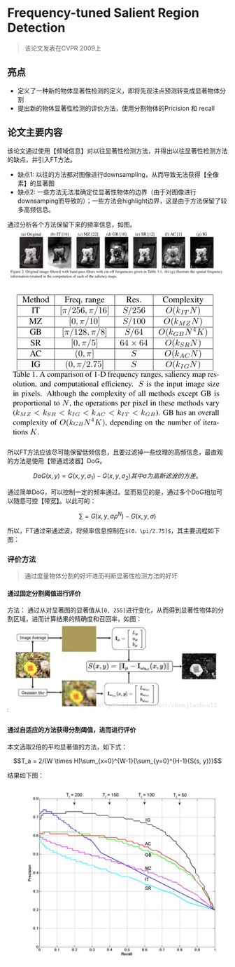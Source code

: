 # Frequency-tuned Salient Region Detection
> 该论文发表在CVPR 2009上

## 亮点
- 定义了一种新的物体显著性检测的定义，即将先观注点预测转变成显著物体分割
- 提出新的物体显著性检测的评价方法，使用分割物体的Pricision 和 recall

## 论文主要内容
该论文通过使用【频域信息】对以往显著性检测方法，并得出以往显著性检测方法的缺点，并引入FT方法。

- 缺点1: 以往的方法都对图像进行downsampling，从而导致无法获得【全像素】的显著图
- 缺点2: 一些方法无法准确定位显著性物体的边界（由于对图像进行downsamping而导致的）；一些方法会highlight边界，这是由于方法保留了较多高频信息。

通过分析各个方法保留下来的频率信息，如图。
![fig1](imgs/FT_1.png)
![fig2](imgs/FT_2.png)

所以FT方法应该尽可能保留低频信息，且要过滤掉一些纹理的高频信息，最直观的方法是使用【带通滤波器】DoG。


```math
DoG(x, y) = G(x, y, \sigma_1) - G(x, y, \sigma_2)

其中  \sigma 为高斯滤波的方差。
```
通过简单DoG，可以控制一定的频率通过。显而易见的是，通过多个DoG相加可以随意可控【带宽】。以此可的：

```math
\sum = G(x, y, \sigma\rho^N) - G(x, y, \sigma)
```

所以，FT通过带通滤波，将频率信息控制在`$(0，\pi/2.75]$`，其主要流程如下图：


### 评价方法
> 通过度量物体分割的好坏进而判断显著性检测方法的好坏

#### 通过固定分割阈值进行评价
方法： 通过从对显著图的显著值从`[0, 255]`进行变化，从而得到显著性物体的分割区域，进而计算结果的精确度和召回率，如图：
![fig3](imgs/FT_3.png)

#### 通过自适应的方法获得分割阈值，进而进行评价
本文选取2倍的平均显著值的方法，如下式：

```math
T_a = 2/(W \times H)\sum_{x=0}^{W-1}{\sum_{y=0}^{H-1}{S(s, y)}}
```

结果如下图：
![fig4](imgs/FT_4.png)


